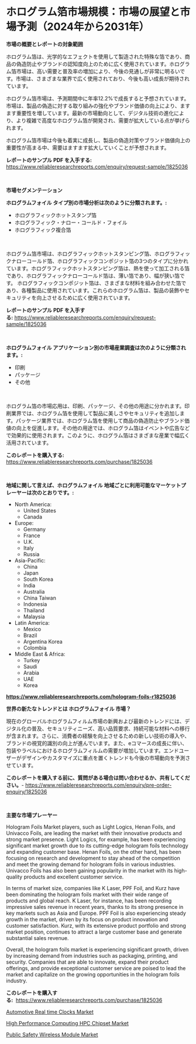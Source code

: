 <p><h1>ホログラム箔市場規模：市場の展望と市場予測（2024年から2031年）</h1></p><p><strong>市場の概要とレポートの対象範囲</strong></p>
<p><p>ホログラム箔は、光学的なエフェクトを使用して製造された特殊な箔であり、商品の偽造防止やブランドの認知度向上のために広く使用されています。ホログラム箔市場は、高い需要と普及率の増加により、今後の見通しが非常に明るいです。市場は、さまざまな業界で広く使用されており、今後も高い成長が期待されています。</p><p>ホログラム箔市場は、予測期間中に年率12.2%で成長すると予想されています。市場は、製品の偽造に対する取り組みの強化やブランド価値の向上により、ますます重要性を増しています。最新の市場動向として、デジタル技術の進化により、より複雑で高度なホログラム箔が開発され、需要が拡大している点が挙げられます。</p><p>ホログラム箔市場は今後も着実に成長し、製品の偽造対策やブランド価値向上の重要性が高まる中、需要はますます拡大していくことが予想されます。</p></p>
<p><strong>レポートのサンプル PDF を入手する:</strong> <a href="https://www.reliableresearchreports.com/enquiry/request-sample/1825036">https://www.reliableresearchreports.com/enquiry/request-sample/1825036</a></p>
<p>&nbsp;</p>
<p><strong>市場セグメンテーション</strong></p>
<p><strong>ホログラムフォイル タイプ別の市場分析は次のように分類されます。:</strong></p>
<p><ul><li>ホログラフィックホットスタンプ箔</li><li>ホログラフィック・ナロー・コールド・フォイル</li><li>ホログラフィック複合箔</li></ul></p>
<p>&nbsp;</p>
<p><p>ホログラム箔市場は、ホログラフィックホットスタンピング箔、ホログラフィックナローコールド箔、ホログラフィックコンポジット箔の3つのタイプに分かれています。ホログラフィックホットスタンピング箔は、熱を使って加工される箔であり、ホログラフィックナローコールド箔は、薄い箔であり、幅が狭い箔です。 ホログラフィックコンポジット箔は、さまざまな材料を組み合わせた箔であり、各種製品に使用されています。これらのホログラム箔は、製品の装飾やセキュリティを向上させるために広く使用されています。</p></p>
<p><strong>レポートのサンプル PDF を入手する:</strong>&nbsp;<a href="https://www.reliableresearchreports.com/enquiry/request-sample/1825036">https://www.reliableresearchreports.com/enquiry/request-sample/1825036</a></p>
<p>&nbsp;</p>
<p><strong> ホログラムフォイル アプリケーション別の市場産業調査は次のように分類されます。:</strong></p>
<p><ul><li>印刷</li><li>パッケージ</li><li>その他</li></ul></p>
<p>&nbsp;</p>
<p><p>ホログラム箔の市場応用は、印刷、パッケージ、その他の用途に分かれます。印刷業界では、ホログラム箔を使用して製品に美しさやセキュリティを追加します。パッケージ業界では、ホログラム箔を使用して商品の偽造防止やブランド価値の向上を促進します。その他の用途では、ホログラム箔はイベントや広告などで効果的に使用されます。このように、ホログラム箔はさまざまな産業で幅広く活用されています。</p></p>
<p><strong>このレポートを購入する:</strong>&nbsp; <a href="https://www.reliableresearchreports.com/purchase/1825036">https://www.reliableresearchreports.com/purchase/1825036</a></p>
<p>&nbsp;</p>
<p><strong>地域に関して言えば、ホログラムフォイル 地域ごとに利用可能なマーケットプレーヤーは次のとおりです。:</strong></p>
<p><ul>
    <li>
        North America:
        <ul>
            <li>United States</li>
            <li>Canada</li>
        </ul>
    </li>
    <li>
        Europe:
        <ul>
            <li>Germany</li>
            <li>France</li>
            <li>U.K.</li>
            <li>Italy</li>
            <li>Russia</li>
        </ul>
    </li>
    <li>
        Asia-Pacific:
        <ul>
            <li>China</li>
            <li>Japan</li>
            <li>South Korea</li>
            <li>India</li>
            <li>Australia</li>
            <li>China Taiwan</li>
            <li>Indonesia</li>
            <li>Thailand</li>
            <li>Malaysia</li>
        </ul>
    </li>
    <li>
        Latin America:
        <ul>
            <li>Mexico</li>
            <li>Brazil</li>
            <li>Argentina Korea</li>
            <li>Colombia</li>
        </ul>
    </li>
    <li>
        Middle East & Africa:
        <ul>
            <li>Turkey</li>
            <li>Saudi</li>
            <li>Arabia</li>
            <li>UAE</li>
            <li>Korea</li>
        </ul>
    </li>
    </ul></p>
<p><strong><a href="https://www.reliableresearchreports.com/hologram-foils-r1825036">https://www.reliableresearchreports.com/hologram-foils-r1825036</a></strong>&nbsp;</p>
<p><strong>世界の新たなトレンドとは ホログラムフォイル 市場？</strong></p>
<p><p>現在のグローバルホログラムフィルム市場の新興および最新のトレンドには、デジタル化の普及、セキュリティニーズ、高い品質要求、持続可能な材料への移行が含まれます。さらに、消費者の経験を向上させるための新しい技術の導入や、ブランドの視覚的識別の向上が進んでいます。また、eコマースの成長に伴い、包装やラベルにおけるホログラムフィルムの需要が増加しています。エンドユーザーがデザインやカスタマイズに重点を置くトレンドも今後の市場動向を予測させています。</p></p>
<p><strong>このレポートを購入する前に、質問がある場合は問い合わせるか、共有してください。</strong>- <a href="https://www.reliableresearchreports.com/enquiry/pre-order-enquiry/1825036">https://www.reliableresearchreports.com/enquiry/pre-order-enquiry/1825036</a></p>
<p>&nbsp;</p>
<p><strong>主要な市場プレーヤー</strong></p>
<p><p>Hologram Foils Market players, such as Light Logics, Henan Foils, and Univacco Foils, are leading the market with their innovative products and strong market presence. Light Logics, for example, has been experiencing significant market growth due to its cutting-edge hologram foils technology and expanding customer base. Henan Foils, on the other hand, has been focusing on research and development to stay ahead of the competition and meet the growing demand for hologram foils in various industries. Univacco Foils has also been gaining popularity in the market with its high-quality products and excellent customer service.</p><p>In terms of market size, companies like K Laser, PPF Foil, and Kurz have been dominating the hologram foils market with their wide range of products and global reach. K Laser, for instance, has been recording impressive sales revenue in recent years, thanks to its strong presence in key markets such as Asia and Europe. PPF Foil is also experiencing steady growth in the market, driven by its focus on product innovation and customer satisfaction. Kurz, with its extensive product portfolio and strong market position, continues to attract a large customer base and generate substantial sales revenue.</p><p>Overall, the hologram foils market is experiencing significant growth, driven by increasing demand from industries such as packaging, printing, and security. Companies that are able to innovate, expand their product offerings, and provide exceptional customer service are poised to lead the market and capitalize on the growing opportunities in the hologram foils industry.</p></p>
<p><strong>このレポートを購入する:</strong>&nbsp;&nbsp;<a href="https://www.reliableresearchreports.com/purchase/1825036">https://www.reliableresearchreports.com/purchase/1825036</a></p>
<p><p><a href="https://www.linkedin.com/pulse/automotive-real-time-clocks-market-insights-cagr-trends-growth-oeoyc?trackingId=GQPNgf8lW2436hMPwYk3ng%3D%3D">Automotive Real time Clocks Market</a></p><p><a href="https://www.linkedin.com/pulse/high-performance-computing-hpc-chipset-market-furnishes-information-g3omc?trackingId=PjRjIhamq68L%2Bg6QjSiqzg%3D%3D">High Performance Computing HPC Chipset Market</a></p><p><a href="https://www.linkedin.com/pulse/public-safety-wireless-module-market-size-outlook-forecast-nqb7c?trackingId=b9eTIjSxaGgv33mzX02x4Q%3D%3D">Public Safety Wireless Module Market</a></p></p>